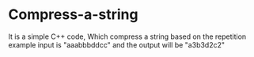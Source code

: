 # Compress-a-string
It is a simple C++ code, Which compress a string based on the repetition example input is "aaabbbddcc" and the output will be "a3b3d2c2"
